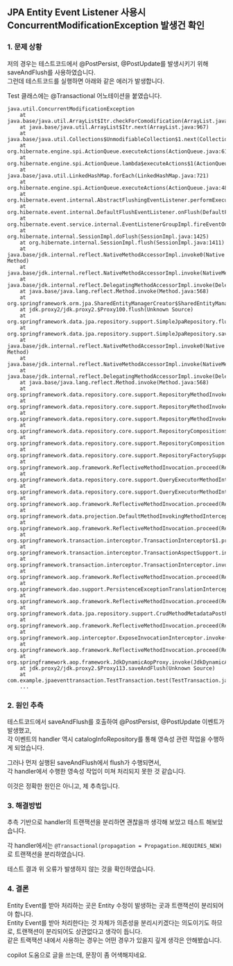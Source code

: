 ## JPA Entity Event Listener 사용시 ConcurrentModificationException 발생건 확인

### 1. 문제 상황

저의 경우는 테스트코드에서 @PostPersist, @PostUpdate를 발생시키기 위해 saveAndFlush를 사용하였습니다.    
그런데 테스트코드를 실행하면 아래와 같은 에러가 발생합니다.

Test 클래스에는 @Transactional 어노테이션을 붙였습니다.

```
java.util.ConcurrentModificationException
	at java.base/java.util.ArrayList$Itr.checkForComodification(ArrayList.java:1013)
	at java.base/java.util.ArrayList$Itr.next(ArrayList.java:967)
	at java.base/java.util.Collections$UnmodifiableCollection$1.next(Collections.java:1054)
	at org.hibernate.engine.spi.ActionQueue.executeActions(ActionQueue.java:610)
	at org.hibernate.engine.spi.ActionQueue.lambda$executeActions$1(ActionQueue.java:483)
	at java.base/java.util.LinkedHashMap.forEach(LinkedHashMap.java:721)
	at org.hibernate.engine.spi.ActionQueue.executeActions(ActionQueue.java:480)
	at org.hibernate.event.internal.AbstractFlushingEventListener.performExecutions(AbstractFlushingEventListener.java:329)
	at org.hibernate.event.internal.DefaultFlushEventListener.onFlush(DefaultFlushEventListener.java:39)
	at org.hibernate.event.service.internal.EventListenerGroupImpl.fireEventOnEachListener(EventListenerGroupImpl.java:107)
	at org.hibernate.internal.SessionImpl.doFlush(SessionImpl.java:1425)
	at org.hibernate.internal.SessionImpl.flush(SessionImpl.java:1411)
	at java.base/jdk.internal.reflect.NativeMethodAccessorImpl.invoke0(Native Method)
	at java.base/jdk.internal.reflect.NativeMethodAccessorImpl.invoke(NativeMethodAccessorImpl.java:77)
	at java.base/jdk.internal.reflect.DelegatingMethodAccessorImpl.invoke(DelegatingMethodAccessorImpl.java:43)
	at java.base/java.lang.reflect.Method.invoke(Method.java:568)
	at org.springframework.orm.jpa.SharedEntityManagerCreator$SharedEntityManagerInvocationHandler.invoke(SharedEntityManagerCreator.java:311)
	at jdk.proxy2/jdk.proxy2.$Proxy100.flush(Unknown Source)
	at org.springframework.data.jpa.repository.support.SimpleJpaRepository.flush(SimpleJpaRepository.java:658)
	at org.springframework.data.jpa.repository.support.SimpleJpaRepository.saveAndFlush(SimpleJpaRepository.java:625)
	at java.base/jdk.internal.reflect.NativeMethodAccessorImpl.invoke0(Native Method)
	at java.base/jdk.internal.reflect.NativeMethodAccessorImpl.invoke(NativeMethodAccessorImpl.java:77)
	at java.base/jdk.internal.reflect.DelegatingMethodAccessorImpl.invoke(DelegatingMethodAccessorImpl.java:43)
	at java.base/java.lang.reflect.Method.invoke(Method.java:568)
	at org.springframework.data.repository.core.support.RepositoryMethodInvoker$RepositoryFragmentMethodInvoker.lambda$new$0(RepositoryMethodInvoker.java:288)
	at org.springframework.data.repository.core.support.RepositoryMethodInvoker.doInvoke(RepositoryMethodInvoker.java:136)
	at org.springframework.data.repository.core.support.RepositoryMethodInvoker.invoke(RepositoryMethodInvoker.java:120)
	at org.springframework.data.repository.core.support.RepositoryComposition$RepositoryFragments.invoke(RepositoryComposition.java:516)
	at org.springframework.data.repository.core.support.RepositoryComposition.invoke(RepositoryComposition.java:285)
	at org.springframework.data.repository.core.support.RepositoryFactorySupport$ImplementationMethodExecutionInterceptor.invoke(RepositoryFactorySupport.java:628)
	at org.springframework.aop.framework.ReflectiveMethodInvocation.proceed(ReflectiveMethodInvocation.java:184)
	at org.springframework.data.repository.core.support.QueryExecutorMethodInterceptor.doInvoke(QueryExecutorMethodInterceptor.java:168)
	at org.springframework.data.repository.core.support.QueryExecutorMethodInterceptor.invoke(QueryExecutorMethodInterceptor.java:143)
	at org.springframework.aop.framework.ReflectiveMethodInvocation.proceed(ReflectiveMethodInvocation.java:184)
	at org.springframework.data.projection.DefaultMethodInvokingMethodInterceptor.invoke(DefaultMethodInvokingMethodInterceptor.java:77)
	at org.springframework.aop.framework.ReflectiveMethodInvocation.proceed(ReflectiveMethodInvocation.java:184)
	at org.springframework.transaction.interceptor.TransactionInterceptor$1.proceedWithInvocation(TransactionInterceptor.java:123)
	at org.springframework.transaction.interceptor.TransactionAspectSupport.invokeWithinTransaction(TransactionAspectSupport.java:391)
	at org.springframework.transaction.interceptor.TransactionInterceptor.invoke(TransactionInterceptor.java:119)
	at org.springframework.aop.framework.ReflectiveMethodInvocation.proceed(ReflectiveMethodInvocation.java:184)
	at org.springframework.dao.support.PersistenceExceptionTranslationInterceptor.invoke(PersistenceExceptionTranslationInterceptor.java:137)
	at org.springframework.aop.framework.ReflectiveMethodInvocation.proceed(ReflectiveMethodInvocation.java:184)
	at org.springframework.data.jpa.repository.support.CrudMethodMetadataPostProcessor$CrudMethodMetadataPopulatingMethodInterceptor.invoke(CrudMethodMetadataPostProcessor.java:163)
	at org.springframework.aop.framework.ReflectiveMethodInvocation.proceed(ReflectiveMethodInvocation.java:184)
	at org.springframework.aop.interceptor.ExposeInvocationInterceptor.invoke(ExposeInvocationInterceptor.java:97)
	at org.springframework.aop.framework.ReflectiveMethodInvocation.proceed(ReflectiveMethodInvocation.java:184)
	at org.springframework.aop.framework.JdkDynamicAopProxy.invoke(JdkDynamicAopProxy.java:218)
	at jdk.proxy2/jdk.proxy2.$Proxy113.saveAndFlush(Unknown Source)
	at com.example.jpaeventtransaction.TestTransaction.test(TestTransaction.java:37)
	...
```

### 2. 원인 추측

테스트코드에서 saveAndFlush를 호출하여 @PostPersist, @PostUpdate 이벤트가 발생했고,  
각 이벤트의 handler 역시 catalogInfoRepository를 통해 영속성 관련 작업을 수행하게 되었습니다.

그러나 먼저 실행된 saveAndFlush에서 flush가 수행되면서,  
각 handler에서 수행한 영속성 작업이 미쳐 처리되지 못한 것 같습니다.

이것은 정확한 원인은 아니고, 제 추측입니다.

### 3. 해결방법

추측 기반으로 handler의 트랜잭션을 분리하면 괜찮을까 생각해 보았고 테스트 해보았습니다.

각 handler에서는 `@Transactional(propagation = Propagation.REQUIRES_NEW)`로 트랜잭션을 분리하였습니다.

테스트 결과 위 오류가 발생하지 않는 것을 확인하였습니다.

### 4. 결론

Entity Event를 받아 처리하는 곳은 Entity 수정이 발생하는 곳과 트랜잭션이 분리되어야 합니다.  
Entity Event를 받아 처리한다는 것 자체가 의존성을 분리시키겠다는 의도이기도 하므로, 트랜잭션이 분리되어도 상관없다고 생각이 듭니다.  
같은 트랙잭션 내에서 사용하는 경우는 어떤 경우가 있을지 깊게 생각은 안해봤습니다.

copilot 도움으로 글을 쓰는데, 문장이 좀 어색해지네요.
